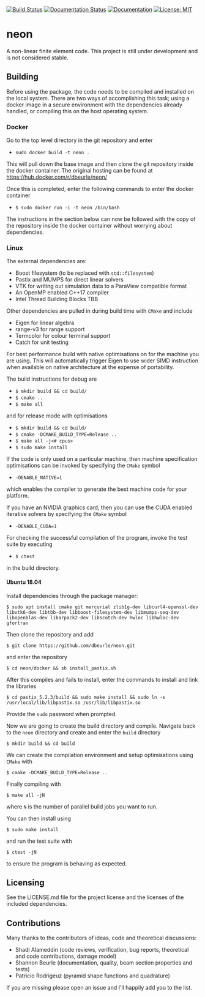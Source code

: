 [![Build Status](https://beurle.ddns.net/buildStatus/icon?job=neon/master)](https://beurle.ddns.net/job/neon/job/master/)
[![Documentation Status](https://readthedocs.org/projects/neon-user/badge/?version=latest)](http://neon-user.readthedocs.io/en/latest/?badge=latest)
[![Documentation](https://codedocs.xyz/dbeurle/neon.svg)](https://codedocs.xyz/dbeurle/neon/)
[![License: MIT](https://img.shields.io/badge/License-MIT-yellow.svg)](https://opensource.org/licenses/MIT)

# neon
A non-linear finite element code.  This project is still under development and is not considered stable.

## Building

Before using the package, the code needs to be compiled and installed on the local system.  There are two ways of accomplishing this task; using a docker image in a secure environment with the dependencies already handled, or compiling this on the host operating system.

### Docker

Go to the top level directory in the git repository and enter

- `sudo docker build -t neon .`

This will pull down the base image and then clone the git repository inside the docker container.  The original hosting can be found at https://hub.docker.com/r/dbeurle/neon/

Once this is completed, enter the following commands to enter the docker container

- `$ sudo docker run -i -t neon /bin/bash`

The instructions in the section below can now be followed with the copy of the repository inside the docker container without worrying about dependencies.

### Linux

The external dependencies are:
 - Boost filesystem (to be replaced with `std::filesystem`)
 - Pastix and MUMPS for direct linear solvers
 - VTK for writing out simulation data to a ParaView compatible format
 - An OpenMP enabled C++17 compiler
 - Intel Thread Building Blocks TBB

Other dependencies are pulled in during build time with `CMake` and include

 - Eigen for linear algebra
 - range-v3 for range support
 - Termcolor for colour terminal support
 - Catch for unit testing

For best performance build with native optimisations on for the machine you are using.  This will automatically trigger Eigen to use wider SIMD instruction when available on native architecture at the expense of portability.

The build instructions for debug are
- `$ mkdir build && cd build/`
- `$ cmake ..`
- `$ make all`

and for release mode with optimisations

- `$ mkdir build && cd build/`
- `$ cmake -DCMAKE_BUILD_TYPE=Release ..`
- `$ make all -j<# cpus>`
- `$ sudo make install`

If the code is only used on a particular machine, then machine specification optimisations can be invoked by specifying the `CMake` symbol
- `-DENABLE_NATIVE=1`

which enables the compiler to generate the best machine code for your platform.

If you have an NVIDIA graphics card, then you can use the CUDA enabled iterative solvers by specifying the `CMake` symbol

- `-DENABLE_CUDA=1`

For checking the successful compilation of the program, invoke the test suite by executing

- `$ ctest`

in the build directory.

#### Ubuntu 18.04

Install dependencies through the package manager:

`$ sudo apt install cmake git mercurial zlib1g-dev libcurl4-openssl-dev libvtk6-dev libtbb-dev libboost-filesystem-dev libmumps-seq-dev libopenblas-dev libarpack2-dev libscotch-dev hwloc libhwloc-dev gfortran`

Then clone the repository and add

`$ git clone https://github.com/dbeurle/neon.git`

and enter the repository

`$ cd neon/docker && sh install_pastix.sh`

After this compiles and fails to install, enter the commands to install and link the libraries

`$ cd pastix_5.2.3/build && sudo make install && sudo ln -s /usr/local/lib/libpastix.so /usr/lib/libpastix.so`

Provide the `sudo` password when prompted.

Now we are going to create the build directory and compile.  Navigate back to the `neon` directory and create and enter the `build` directory

`$ mkdir build && cd build`

We can create the compilation environment and setup optimisations using `CMake` with

`$ cmake -DCMAKE_BUILD_TYPE=Release ..`

Finally compiling with

`$ make all -jN`

where `N` is the number of parallel build jobs you want to run.

You can then install using

`$ sudo make install`

and run the test suite with

`$ ctest -jN`

to ensure the program is behaving as expected.

## Licensing

See the LICENSE.md file for the project license and the licenses of the included dependencies.

## Contributions

Many thanks to the contributors of ideas, code and theoretical discussions:
* Shadi Alameddin (code reviews, verification, bug reports, theoretical and code contributions, damage model)
* Shannon Beurle (documentation, quality, beam section properties and tests)
* Patricio Rodrigeuz (pyramid shape functions and quadrature)

If you are missing please open an issue and I'll happily add you to the list.
